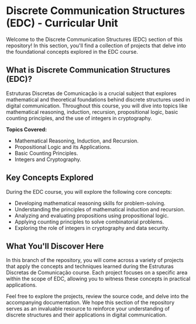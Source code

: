 # Discrete Communication Structures (EDC) - Curricular Unit

Welcome to the Discrete Communication Structures (EDC) section of this repository! In this section, you'll find a collection of projects that delve into the foundational concepts explored in the EDC course.

## What is Discrete Communication Structures (EDC)?

Estruturas Discretas de Comunicação is a crucial subject that explores mathematical and theoretical foundations behind discrete structures used in digital communication. Throughout this course, you will dive into topics like mathematical reasoning, induction, recursion, propositional logic, basic counting principles, and the use of integers in cryptography.

**Topics Covered:**
- Mathematical Reasoning, Induction, and Recursion.
- Propositional Logic and its Applications.
- Basic Counting Principles.
- Integers and Cryptography.

## Key Concepts Explored

During the EDC course, you will explore the following core concepts:

- Developing mathematical reasoning skills for problem-solving.
- Understanding the principles of mathematical induction and recursion.
- Analyzing and evaluating propositions using propositional logic.
- Applying counting principles to solve combinatorial problems.
- Exploring the role of integers in cryptography and data security.

## What You'll Discover Here

In this branch of the repository, you will come across a variety of projects that apply the concepts and techniques learned during the Estruturas Discretas de Comunicação course. Each project focuses on a specific area within the scope of EDC, allowing you to witness these concepts in practical applications.

Feel free to explore the projects, review the source code, and delve into the accompanying documentation. We hope this section of the repository serves as an invaluable resource to reinforce your understanding of discrete structures and their applications in digital communication.
